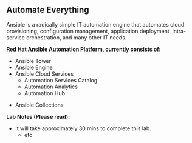 
Automate Everything
---------------------------------------------------------------------

Ansible is a radically simple IT automation engine that automates cloud provisioning, configuration management, application deployment, intra-service orchestration, and many other IT needs.

**Red Hat Ansible Automation Platform, currently consists of:**
- Ansible Tower
- Ansible Engine
- Ansible Cloud Services
  - Automation Services Catalog
  - Automation Analytics
  - Automation Hub 
+ Ansible Collections


**Lab Notes (Please read):**
- It will take approximately 30 mins to complete this lab. 
  - etc




